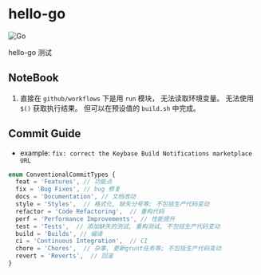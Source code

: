 # hello-go

![Go](https://github.com/tangx/hello-go/workflows/Go/badge.svg)

hello-go 测试

## NoteBook

1. 直接在 `github/workflows` 下是用 `run` 模块， 无法读取环境变量。 无法使用 `$()` 获取执行结果。 但可以在预设值的 `build.sh` 中完成。



## Commit Guide

+ example: `fix: correct the Keybase Build Notifications marketplace URL`

```ts
enum ConventionalCommitTypes {
  feat = 'Features', // 功能点
  fix = 'Bug Fixes', // bug 修复
  docs = 'Documentation', // 文档改动
  style = 'Styles',  // 格式化, 缺失分号等; 不包括生产代码变动
  refactor = 'Code Refactoring',  // 重构代码
  perf = 'Performance Improvements', // 性能提升
  test = 'Tests',  // 添加缺失的测试, 重构测试, 不包括生产代码变动
  build = 'Builds', // 编译
  ci = 'Continuous Integration',  // CI
  chore = 'Chores',  // 杂事, 更新grunt任务等; 不包括生产代码变动
  revert = 'Reverts',  // 回滚
}
```

